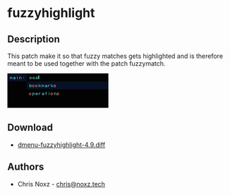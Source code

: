 fuzzyhighlight
==============

Description
-----------
This patch make it so that fuzzy matches gets highlighted and is therefore
meant to be used together with the patch fuzzymatch.

[![Screenshot dmenu with the patch](fuzzyhighlight.png)](fuzzyhighlight.png)

Download
--------
* [dmenu-fuzzyhighlight-4.9.diff](dmenu-fuzzyhighlight-4.9.diff)

Authors
-------
* Chris Noxz - <chris@noxz.tech>
